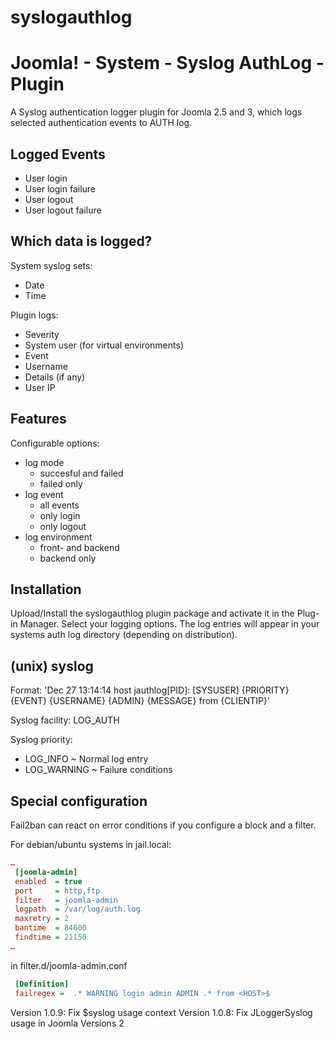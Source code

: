 syslogauthlog
=============

# Joomla! - System - Syslog AuthLog - Plugin

A Syslog authentication logger plugin for Joomla 2.5 and 3, which logs selected authentication events to AUTH log.

## Logged Events
- User login
- User login failure
- User logout
- User logout failure

## Which data is logged?
System syslog sets:
- Date
- Time

Plugin logs:
- Severity
- System user (for virtual environments)
- Event
- Username
- Details (if any)
- User IP

## Features
Configurable options:
- log mode
  - succesful and failed
  - failed only
- log event
  - all events
  - only login
  - only logout
- log environment
  - front- and backend
  - backend only

## Installation
Upload/Install the syslogauthlog plugin package and activate it in the Plug-in Manager. Select your logging options.
The log entries will appear in your systems auth log directory (depending on distribution).

## (unix) syslog

Format: 'Dec 27 13:14:14 host jauthlog[PID]: [SYSUSER] {PRIORITY} {EVENT} {USERNAME} {ADMIN} {MESSAGE} from {CLIENTIP}'

Syslog facility: LOG_AUTH

Syslog priority:
- LOG_INFO ~ Normal log entry
- LOG_WARNING ~ Failure conditions

## Special configuration

Fail2ban can react on error conditions if you configure a block and a filter.

For debian/ubuntu systems in jail.local:
```ini
…
 [joomla-admin]
 enabled  = true
 port     = http,ftp
 filter   = joomla-admin
 logpath  = /var/log/auth.log
 maxretry = 2
 bantime  = 84600
 findtime = 21150
…
```

in filter.d/joomla-admin.conf
```ini
 [Definition]
 failregex =  .* WARNING login admin ADMIN .* from <HOST>$
```

Version 1.0.9: Fix $syslog usage context
Version 1.0.8: Fix JLoggerSyslog usage in Joomla Versions 2
